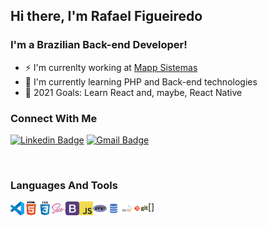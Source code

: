 ## Hi there, I'm Rafael Figueiredo

### I'm a Brazilian Back-end Developer!
- ⚡ I'm currenlty working at [Mapp Sistemas][linkMapp]
- 📕 I'm currently learning PHP and Back-end technologies
- 🥅 2021 Goals: Learn React and, maybe, React Native

### Connect With Me
[![Linkedin Badge](https://img.shields.io/badge/-Lucas_Gabriel-blue?style=flat-square&logo=Linkedin&logoColor=white&link=https://linkedin.com/in/devrafaelfigueiredo)](https://linkedin.com/in/devrafaelfigueiredo) [![Gmail Badge](https://img.shields.io/badge/-contato.rafaelfig@gmail.com-c14438?style=flat-square&logo=Gmail&logoColor=white&link=mailto:contato.rafaelfig@gmail.com)](mailto:contato.rafaelfig@gmail.com)

<br />

### Languages And Tools

[<img align="left" alt="Visual Studio Code" width="22px" src="https://raw.githubusercontent.com/github/explore/80688e429a7d4ef2fca1e82350fe8e3517d3494d/topics/visual-studio-code/visual-studio-code.png" />][vsCode]
[<img align="left" alt="HTML" width="22px" src="https://raw.githubusercontent.com/github/explore/80688e429a7d4ef2fca1e82350fe8e3517d3494d/topics/html/html.png" />][html]
[<img align="left" alt="CSS" width="22px" src="https://raw.githubusercontent.com/github/explore/80688e429a7d4ef2fca1e82350fe8e3517d3494d/topics/css/css.png" />][css]
[<img align="left" alt="SASS" width="22px" src="https://raw.githubusercontent.com/github/explore/80688e429a7d4ef2fca1e82350fe8e3517d3494d/topics/sass/sass.png" />][sass]
[<img align="left" alt="Bootstrap" width="22px" src="https://raw.githubusercontent.com/github/explore/80688e429a7d4ef2fca1e82350fe8e3517d3494d/topics/bootstrap/bootstrap.png" />][bootstrap]
[<img align="left" alt="JavaScript" width="22px" src="https://raw.githubusercontent.com/github/explore/80688e429a7d4ef2fca1e82350fe8e3517d3494d/topics/javascript/javascript.png" />][javascript]
[<img align="left" alt="PHP" width="22px" src="https://raw.githubusercontent.com/github/explore/80688e429a7d4ef2fca1e82350fe8e3517d3494d/topics/php/php.png" />][php]
[<img align="left" alt="SQL" width="22px" src="https://raw.githubusercontent.com/github/explore/80688e429a7d4ef2fca1e82350fe8e3517d3494d/topics/sql/sql.png" />]
[<img align="left" alt="MySQL" width="22px" src="https://raw.githubusercontent.com/github/explore/80688e429a7d4ef2fca1e82350fe8e3517d3494d/topics/mysql/mysql.png" />][mysql]
[<img align="left" alt="Git" width="22px" src="https://raw.githubusercontent.com/github/explore/80688e429a7d4ef2fca1e82350fe8e3517d3494d/topics/git/git.png" />][git]

<br />
<br />

[linkMapp]: https://mappsistemas.com.br
[linkedin]: https://linkedin.com/in/devrafaelfigueiredo
[instagram]: https://instagram.com/rafaah_fig/?hl=pt-br
[vsCode]: https://code.visualstudio.com/
[html]: https://developer.mozilla.org/pt-BR/docs/Web/HTML
[css]: https://developer.mozilla.org/pt-BR/docs/Web/CSS
[sass]: https://sass-lang.com/
[bootstrap]: https://getbootstrap.com/
[javascript]: https://developer.mozilla.org/pt-BR/docs/Web/JavaScript
[php]: https://www.php.net/
[mysql]: https://www.mysql.com/
[git]: https://git-scm.com/
